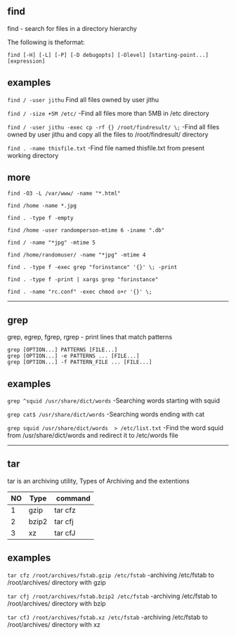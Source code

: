 ## find 
find - search for files in a directory hierarchy

The following is theformat:

```
find [-H] [-L] [-P] [-D debugopts] [-Olevel] [starting-point...] [expression]
```
## examples

`find / -user jithu` Find all files owned by user jithu

`find / -size +5M /etc/`	-Find all files more than 5MB in /etc directory

`find / -user jithu -exec cp -rf {} /root/findresult/ \;` -Find all files owned by user jithu and copy all the files to /root/findresult/ directory

`find . -name thisfile.txt` -Find file named thisfile.txt from present working directory

## more

`find -O3 -L /var/www/ -name "*.html"`

`find /home -name *.jpg`

`find . -type f -empty`

`find /home -user randomperson-mtime 6 -iname ".db"`

`find / -name "*jpg" -mtime 5`

`find /home/randomuser/ -name "*jpg" -mtime 4`

`find . -type f -exec grep "forinstance" '{}' \; -print`

`find . -type f -print | xargs grep "forinstance"`

`find . -name "rc.conf" -exec chmod o+r '{}' \;`

---

## grep 

grep, egrep, fgrep, rgrep - print lines that match patterns

```
grep [OPTION...] PATTERNS [FILE...]
grep [OPTION...] -e PATTERNS ... [FILE...]
grep [OPTION...] -f PATTERN_FILE ... [FILE...]
```

## examples
`grep ^squid /usr/share/dict/words`  -Searching words starting with squid

`grep cat$ /usr/share/dict/words`  -Searching words ending with cat

`grep squid /usr/share/dict/words  > /etc/list.txt`  -Find the word squid from /usr/share/dict/words and redirect it to /etc/words file

---

## tar
tar is an archiving utility,
Types of  Archiving and the extentions

|NO | Type | command |
|---|---|---|
| 1 | gzip | tar cfz |
| 2 | bzip2 | tar cfj |
| 3 | xz | tar cfJ |

## examples

`tar cfz /root/archives/fstab.gzip /etc/fstab`  -archiving /etc/fstab to /root/archives/ directory with gzip

`tar cfj /root/archives/fstab.bzip2 /etc/fstab` -archiving /etc/fstab to /root/archives/ directory with bzip

`tar cfJ /root/archives/fstab.xz /etc/fstab`    -archiving /etc/fstab to /root/archives/ directory with xz

